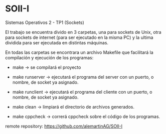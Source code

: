 # SOII-I
Sistemas Operativos 2 - TP1 (Sockets)

El trabajo se encuentra divido en 3 carpetas, una para sockets de Unix, otra para sockets de internet 
(para ser ejecutado en la misma PC) y la ultima dividida para ser ejecutada en distintas máquinas.

En todas las carpetas se encontrara un archivo Makefile que facilitará la compilación y ejecución de los programas:

- make 				-> se compilará el proyecto

- make runserver 	-> ejecutará el programa del server con un puerto, o nombre, de socket ya asignado.

- make runclient 	-> ejecutará el programa del cliente con un puerto, o nombre, de socket ya asignado.

- make clean 		-> limpiará el directorio de archivos generados.

- make cppcheck		-> correrá cppcheck sobre el código de los programas.


remote repository: https://github.com/alemartinAG/SOII-I
